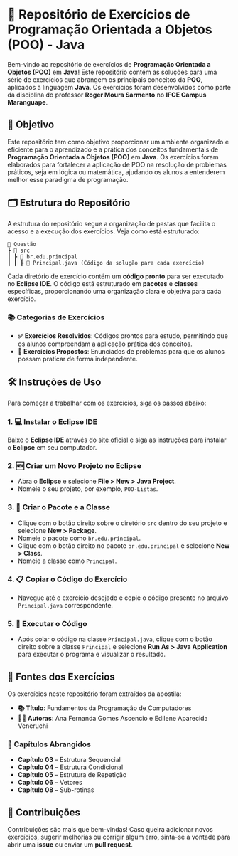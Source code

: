 
# **🚀 Repositório de Exercícios de Programação Orientada a Objetos (POO) - Java**

Bem-vindo ao repositório de exercícios de **Programação Orientada a Objetos (POO)** em **Java**! Este repositório contém as soluções para uma série de exercícios que abrangem os principais conceitos da **POO**, aplicados à linguagem **Java**. Os exercícios foram desenvolvidos como parte da disciplina do professor **Roger Moura Sarmento** no **IFCE Campus Maranguape**.

## **🎯 Objetivo**

Este repositório tem como objetivo proporcionar um ambiente organizado e eficiente para o aprendizado e a prática dos conceitos fundamentais de **Programação Orientada a Objetos (POO)** em **Java**. Os exercícios foram elaborados para fortalecer a aplicação de POO na resolução de problemas práticos, seja em lógica ou matemática, ajudando os alunos a entenderem melhor esse paradigma de programação.

## **🗂️ Estrutura do Repositório**

A estrutura do repositório segue a organização de pastas que facilita o acesso e a execução dos exercícios. Veja como está estruturado:

```
📂 Questão
┣ 📂 src
┃ ┣ 📂 br.edu.principal
┃ ┃ ┣ 📜 Principal.java (Código da solução para cada exercício)
```


Cada diretório de exercício contém um **código pronto** para ser executado no **Eclipse IDE**. O código está estruturado em **pacotes** e **classes** específicas, proporcionando uma organização clara e objetiva para cada exercício.

### **📚 Categorias de Exercícios**

- **✅ Exercícios Resolvidos**: Códigos prontos para estudo, permitindo que os alunos compreendam a aplicação prática dos conceitos.
- **📝 Exercícios Propostos**: Enunciados de problemas para que os alunos possam praticar de forma independente.

## **🛠️ Instruções de Uso**

Para começar a trabalhar com os exercícios, siga os passos abaixo:

### 1. **💻 Instalar o Eclipse IDE**
Baixe o **Eclipse IDE** através do [site oficial](https://www.eclipse.org/downloads) e siga as instruções para instalar o **Eclipse** em seu computador.

### 2. **🆕 Criar um Novo Projeto no Eclipse**
- Abra o **Eclipse** e selecione **File > New > Java Project**.
- Nomeie o seu projeto, por exemplo, `POO-Listas`.

### 3. **📂 Criar o Pacote e a Classe**
- Clique com o botão direito sobre o diretório `src` dentro do seu projeto e selecione **New > Package**.
- Nomeie o pacote como `br.edu.principal`.
- Clique com o botão direito no pacote `br.edu.principal` e selecione **New > Class**.
- Nomeie a classe como `Principal`.

### 4. **📋 Copiar o Código do Exercício**
- Navegue até o exercício desejado e copie o código presente no arquivo `Principal.java` correspondente.

### 5. **🚀 Executar o Código**
- Após colar o código na classe `Principal.java`, clique com o botão direito sobre a classe `Principal` e selecione **Run As > Java Application** para executar o programa e visualizar o resultado.

## **📖 Fontes dos Exercícios**

Os exercícios neste repositório foram extraídos da apostila:

- **📚 Título**: Fundamentos da Programação de Computadores
- **👩‍🏫 Autoras**: Ana Fernanda Gomes Ascencio e Edilene Aparecida Veneruchi

### **📑 Capítulos Abrangidos**

- **Capítulo 03** – Estrutura Sequencial
- **Capítulo 04** – Estrutura Condicional
- **Capítulo 05** – Estrutura de Repetição
- **Capítulo 06** – Vetores
- **Capítulo 08** – Sub-rotinas

## **🤝 Contribuições**

Contribuições são mais que bem-vindas! Caso queira adicionar novos exercícios, sugerir melhorias ou corrigir algum erro, sinta-se à vontade para abrir uma **issue** ou enviar um **pull request**.


